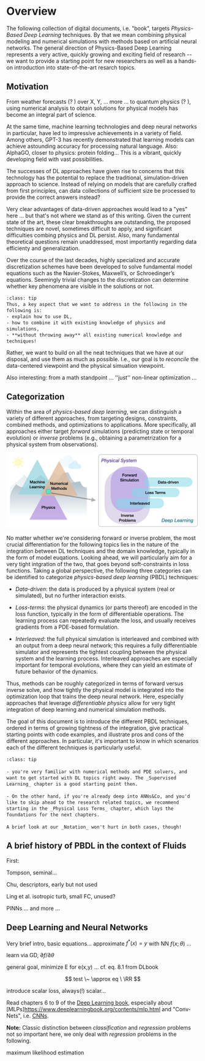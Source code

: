 Overview
============================

The following collection of digital documents, i.e. "book", 
targets _Physics-Based Deep Learning_ techniques.
By that we mean combining physical modeling and numerical simulations with
methods based on artificial neural networks. 
The general direction of Physics-Based Deep Learning represents a very
active, quickly growing and exciting field of research -- we want to provide 
a starting point for new researchers as well as a hands-on introduction into
state-of-the-art resarch topics. 

## Motivation

From weather forecasts (? ) over X, Y, 
... more ...
to quantum physics (? ),
using numerical analysis to obtain solutions for physical models has
become an integral part of science.

At the same time, machine learning technologies and deep neural networks in particular,
have led to impressive achievements in a variety of field.
Among others, GPT-3
has recently demonstrated that learning models can
achieve astounding accuracy for processing natural language.
Also: AlphaGO, closer to physics: protein folding...
This is a vibrant, quickly developing field with vast possibilities.

The successes of DL approaches have given rise to concerns that this technology has 
the potential to replace the traditional, simulation-driven approach to
science. Instead of relying on models that are carefully crafted
from first principles, can data collections of sufficient size
be processed to provide the correct answers instead?

Very clear advantages of data-driven approaches would lead
to a "yes" here ... but that's not where we stand as of this writing.
Given the current state of the art, these clear breakthroughs
are outstanding, the proposed techniques are novel,
sometimes difficult to apply, and
significant difficulties combing physics and DL persist.
Also, many fundamental theoretical questions remain unaddressed, most importantly
regarding data efficienty and generalization.

Over the course of the last decades,
highly specialized and accurate discretization schemes have
been developed to solve fundamental model equations such
as the Navier-Stokes, Maxwell’s, or Schroedinger’s equations.
Seemingly trivial changes to the discretization can determine
whether key phenomena are visible in the solutions or not.

```{admonition} Goal of this document
:class: tip
Thus, a key aspect that we want to address in the following in the following is:
- explain how to use DL,
- how to combine it with existing knowledge of physics and simulations,
- **without throwing away** all existing numerical knowledge and techniques!
```

Rather, we want to build on all the neat techniques that we have
at our disposal, and use them as
much as possible. I.e., our goal is to _reconcile_ the data-centered
viewpoint and the physical simuation viewpoint.

Also interesting: from a math standpoint ...
''just'' non-linear optimization ...


## Categorization

Within the area of _physics-based deep learning_, 
we can distinguish a variety of different 
approaches, from targeting designs, constraints, combined methods, and
optimizations to applications. More specifically, all approaches either target
_forward_ simulations (predicting state or temporal evolution) or _inverse_
problems (e.g., obtaining a parametrization for a physical system from
observations).

![An overview of categories of physics-based deep learning methods](resources/physics-based-deep-learning-overview.jpg)

No matter whether we're considering forward or inverse problem, 
the most crucial differentiation for the following topics lies in the 
nature of the integration  between DL techniques
and the domain knowledge, typically in the form of model euqations.
Looking ahead, we will particularly aim for a very tight intgration
of the two, that goes beyond soft-constraints in loss functions.
Taking a global perspective, the following three categories can be
identified to categorize _physics-based deep learning_ (PBDL)
techniques:

- _Data-driven_: the data is produced by a physical system (real or simulated),
  but no further interaction exists.

- _Loss-terms_: the physical dynamics (or parts thereof) are encoded in the
  loss function, typically in the form of differentiable operations. The
  learning process can repeatedly evaluate the loss, and usually receives
  gradients from a PDE-based formulation.

- _Interleaved_: the full physical simulation is interleaved and combined with
  an output from a deep neural network; this requires a fully differentiable
  simulator and represents the tightest coupling between the physical system and
  the learning process. Interleaved approaches are especially important for
  temporal evolutions, where they can yield an estimate of future behavior of the
  dynamics.

Thus, methods can be roughly categorized in terms of forward versus inverse
solve, and how tightly the physical model is integrated into the
optimization loop that trains the deep neural network. Here, especially approaches
that leverage _differentiable physics_ allow for very tight integration
of deep learning and numerical simulation methods.

The goal of this document is to introduce the different PBDL techniques,
ordered in terms of growing tightness of the integration, give practical 
starting points with code examples, and illustrate pros and cons of the 
different approaches. In particular, it's important to know in which scenarios 
each of the different techniques is particularly useful.

```{admonition} You can skip ahead if...
:class: tip

- you're very familiar with numerical methods and PDE solvers, and want to get started with DL topics right away. The _Supervised Learning_ chapter is a good starting point then.

- On the other hand, if you're already deep into ANNs&Co, and you'd like to skip ahead to the research related topics, we recommend starting in the _Physical Loss Terms_ chapter, which lays the foundations for the next chapters.

A brief look at our _Notation_ won't hurt in both cases, though!
```


## A brief history of PBDL in the context of Fluids

First:

Tompson, seminal...

Chu, descriptors, early but not used

Ling et al. isotropic turb, small FC, unused?

PINNs ... and more ...


## Deep Learning and Neural Networks

Very brief intro, basic equations... approximate $f^*(x)=y$ with NN $f(x;\theta)$ ...

learn via GD, $\partial f / \partial \theta$ 

general goal, minimize E for e(x,y) ... cf. eq. 8.1 from DLbook

$$
  test \~ \approx eq \ \RR
$$

introduce scalar loss, always(!) scalar...

Read chapters 6 to 9 of the [Deep Learning book](https://www.deeplearningbook.org),
especially about [MLPs]https://www.deeplearningbook.org/contents/mlp.html and 
"Conv-Nets", i.e. [CNNs](https://www.deeplearningbook.org/contents/convnets.html).

**Note:** Classic distinction between _classification_ and _regression_ problems not so important here,
we only deal with _regression_ problems in the following.

maximum likelihood estimation


